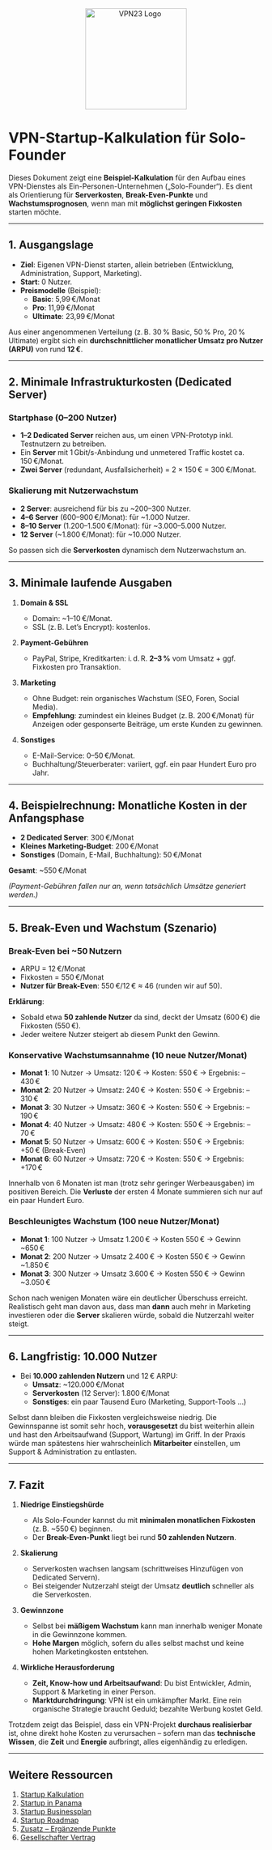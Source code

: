 <div align="center">
    <img src="https://x3.dynu.com/assets/logo-D3O0-4lF.png" alt="VPN23 Logo" width="200"/>
</div>

# VPN-Startup-Kalkulation für Solo-Founder

Dieses Dokument zeigt eine **Beispiel-Kalkulation** für den Aufbau eines VPN-Dienstes als Ein-Personen-Unternehmen („Solo-Founder“). Es dient als Orientierung für **Serverkosten**, **Break-Even-Punkte** und **Wachstumsprognosen**, wenn man mit **möglichst geringen Fixkosten** starten möchte.

---

## 1. Ausgangslage

- **Ziel**: Eigenen VPN-Dienst starten, allein betrieben (Entwicklung, Administration, Support, Marketing).  
- **Start**: 0 Nutzer.  
- **Preismodelle** (Beispiel):  
  - **Basic**: 5,99 €/Monat  
  - **Pro**: 11,99 €/Monat  
  - **Ultimate**: 23,99 €/Monat  

Aus einer angenommenen Verteilung (z. B. 30 % Basic, 50 % Pro, 20 % Ultimate) ergibt sich ein **durchschnittlicher monatlicher Umsatz pro Nutzer (ARPU)** von rund **12 €**.

---

## 2. Minimale Infrastrukturkosten (Dedicated Server)

### Startphase (0–200 Nutzer)

- **1–2 Dedicated Server** reichen aus, um einen VPN-Prototyp inkl. Testnutzern zu betreiben.  
- Ein **Server** mit 1 Gbit/s-Anbindung und unmetered Traffic kostet ca. 150 €/Monat.  
- **Zwei Server** (redundant, Ausfallsicherheit) = 2 × 150 € = 300 €/Monat.

### Skalierung mit Nutzerwachstum

- **2 Server**: ausreichend für bis zu ~200–300 Nutzer.  
- **4–6 Server** (600–900 €/Monat): für ~1.000 Nutzer.  
- **8–10 Server** (1.200–1.500 €/Monat): für ~3.000–5.000 Nutzer.  
- **12 Server** (~1.800 €/Monat): für ~10.000 Nutzer.  

So passen sich die **Serverkosten** dynamisch dem Nutzerwachstum an.

---

## 3. Minimale laufende Ausgaben

1. **Domain & SSL**  
   - Domain: ~1–10 €/Monat.  
   - SSL (z. B. Let’s Encrypt): kostenlos.

2. **Payment-Gebühren**  
   - PayPal, Stripe, Kreditkarten: i. d. R. **2–3 %** vom Umsatz + ggf. Fixkosten pro Transaktion.

3. **Marketing**  
   - Ohne Budget: rein organisches Wachstum (SEO, Foren, Social Media).  
   - **Empfehlung**: zumindest ein kleines Budget (z. B. 200 €/Monat) für Anzeigen oder gesponserte Beiträge, um erste Kunden zu gewinnen.

4. **Sonstiges**  
   - E-Mail-Service: 0–50 €/Monat.  
   - Buchhaltung/Steuerberater: variiert, ggf. ein paar Hundert Euro pro Jahr.  

---

## 4. Beispielrechnung: Monatliche Kosten in der Anfangsphase

- **2 Dedicated Server**: 300 €/Monat  
- **Kleines Marketing-Budget**: 200 €/Monat  
- **Sonstiges** (Domain, E-Mail, Buchhaltung): 50 €/Monat  

**Gesamt**: ~550 €/Monat  

*(Payment-Gebühren fallen nur an, wenn tatsächlich Umsätze generiert werden.)*

---

## 5. Break-Even und Wachstum (Szenario)

### Break-Even bei ~50 Nutzern

- ARPU = 12 €/Monat  
- Fixkosten = 550 €/Monat  
- **Nutzer für Break-Even**: 550 €/12 € ≈ 46 (runden wir auf 50).

**Erklärung**:  
- Sobald etwa **50 zahlende Nutzer** da sind, deckt der Umsatz (600 €) die Fixkosten (550 €).  
- Jeder weitere Nutzer steigert ab diesem Punkt den Gewinn.

### Konservative Wachstumsannahme (10 neue Nutzer/Monat)

- **Monat 1**: 10 Nutzer → Umsatz: 120 € → Kosten: 550 € → Ergebnis: –430 €  
- **Monat 2**: 20 Nutzer → Umsatz: 240 € → Kosten: 550 € → Ergebnis: –310 €  
- **Monat 3**: 30 Nutzer → Umsatz: 360 € → Kosten: 550 € → Ergebnis: –190 €  
- **Monat 4**: 40 Nutzer → Umsatz: 480 € → Kosten: 550 € → Ergebnis: –70 €  
- **Monat 5**: 50 Nutzer → Umsatz: 600 € → Kosten: 550 € → Ergebnis: +50 € (Break-Even)  
- **Monat 6**: 60 Nutzer → Umsatz: 720 € → Kosten: 550 € → Ergebnis: +170 €  

Innerhalb von 6 Monaten ist man (trotz sehr geringer Werbeausgaben) im positiven Bereich. Die **Verluste** der ersten 4 Monate summieren sich nur auf ein paar Hundert Euro.

### Beschleunigtes Wachstum (100 neue Nutzer/Monat)

- **Monat 1**: 100 Nutzer → Umsatz 1.200 € → Kosten 550 € → Gewinn ~650 €  
- **Monat 2**: 200 Nutzer → Umsatz 2.400 € → Kosten 550 € → Gewinn ~1.850 €  
- **Monat 3**: 300 Nutzer → Umsatz 3.600 € → Kosten 550 € → Gewinn ~3.050 €  

Schon nach wenigen Monaten wäre ein deutlicher Überschuss erreicht. Realistisch geht man davon aus, dass man **dann** auch mehr in Marketing investieren oder die **Server** skalieren würde, sobald die Nutzerzahl weiter steigt.

---

## 6. Langfristig: 10.000 Nutzer

- Bei **10.000 zahlenden Nutzern** und 12 € ARPU:  
  - **Umsatz**: ~120.000 €/Monat  
  - **Serverkosten** (12 Server): 1.800 €/Monat  
  - **Sonstiges**: ein paar Tausend Euro (Marketing, Support-Tools …)  

Selbst dann bleiben die Fixkosten vergleichsweise niedrig. Die Gewinnspanne ist somit sehr hoch, **vorausgesetzt** du bist weiterhin allein und hast den Arbeitsaufwand (Support, Wartung) im Griff. In der Praxis würde man spätestens hier wahrscheinlich **Mitarbeiter** einstellen, um Support & Administration zu entlasten.

---

## 7. Fazit

1. **Niedrige Einstiegshürde**  
   - Als Solo-Founder kannst du mit **minimalen monatlichen Fixkosten** (z. B. ~550 €) beginnen.  
   - Der **Break-Even-Punkt** liegt bei rund **50 zahlenden Nutzern**.

2. **Skalierung**  
   - Serverkosten wachsen langsam (schrittweises Hinzufügen von Dedicated Servern).  
   - Bei steigender Nutzerzahl steigt der Umsatz **deutlich** schneller als die Serverkosten.

3. **Gewinnzone**  
   - Selbst bei **mäßigem Wachstum** kann man innerhalb weniger Monate in die Gewinnzone kommen.  
   - **Hohe Margen** möglich, sofern du alles selbst machst und keine hohen Marketingkosten entstehen.

4. **Wirkliche Herausforderung**  
   - **Zeit, Know-how und Arbeitsaufwand**: Du bist Entwickler, Admin, Support & Marketing in einer Person.  
   - **Marktdurchdringung**: VPN ist ein umkämpfter Markt. Eine rein organische Strategie braucht Geduld; bezahlte Werbung kostet Geld.

Trotzdem zeigt das Beispiel, dass ein VPN-Projekt **durchaus realisierbar** ist, ohne direkt hohe Kosten zu verursachen – sofern man das **technische Wissen**, die **Zeit** und **Energie** aufbringt, alles eigenhändig zu erledigen.

---

## Weitere Ressourcen

1. [Startup Kalkulation](https://github.com/xheen908/VPN23_/blob/main/startup_kalkulation.md)  
2. [Startup in Panama](https://github.com/xheen908/VPN23_/blob/main/startup_panama.md)  
3. [Startup Businessplan](https://github.com/xheen908/VPN23_/blob/main/startup_buisnessplan.md)  
4. [Startup Roadmap](https://github.com/xheen908/VPN23_/blob/main/startup_roadmap.md)  
5. [Zusatz – Ergänzende Punkte](https://github.com/xheen908/VPN23_/blob/main/zusatz.md)
6. [Gesellschafter Vertrag](https://github.com/xheen908/VPN23_PR_deDE/blob/main/gesellschafter_vertrag.md)
